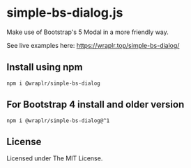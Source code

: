# simple-bs-dialog.js

Make use of Bootstrap's 5 Modal in a more friendly way.

See live examples here: <a href="https://wraplr.top/simple-bs-dialog/">https://wraplr.top/simple-bs-dialog/</a>

## Install using npm

```
npm i @wraplr/simple-bs-dialog
```

## For Bootstrap 4 install and older version

```
npm i @wraplr/simple-bs-dialog@^1
```

## License

Licensed under The MIT License.
